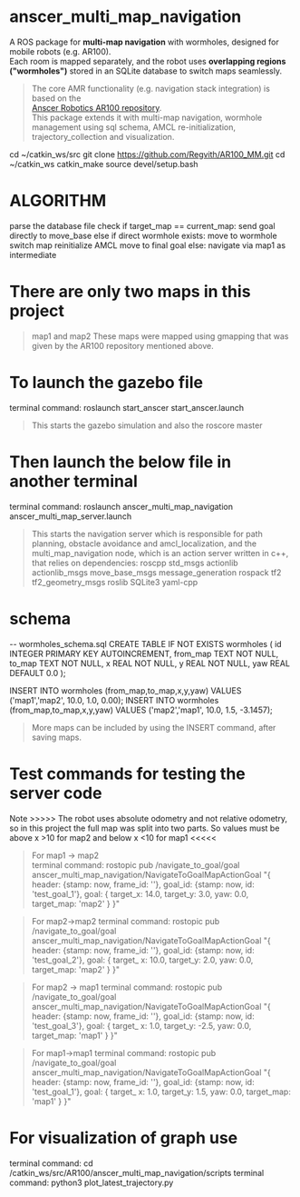 # anscer_multi_map_navigation

A ROS package for **multi-map navigation** with wormholes, designed for mobile robots (e.g. AR100).  
Each room is mapped separately, and the robot uses **overlapping regions ("wormholes")** stored in an SQLite database to switch maps seamlessly.

>  The core AMR functionality (e.g. navigation stack integration) is based on the  
> [Anscer Robotics AR100 repository](https://github.com/anscer/AR100).  
> This package extends it with multi-map navigation, wormhole management using sql schema, AMCL re-initialization, trajectory_collection and visualization.

cd ~/catkin_ws/src
git clone https://github.com/Regvith/AR100_MM.git
cd ~/catkin_ws
catkin_make
source devel/setup.bash

# ALGORITHM
parse the database file
check
if target_map == current_map:
    send goal directly to move_base
else if direct wormhole exists:
    move to wormhole
    switch map
    reinitialize AMCL
    move to final goal
else:
    navigate via map1 as intermediate

# There are only two maps in this project
> map1 and map2
These maps were mapped using gmapping that was given by the AR100 repository mentioned above.

# To launch the gazebo file

terminal command: roslaunch start_anscer start_anscer.launch

> This starts the gazebo simulation and also the roscore master 

# Then launch the below file in another terminal
terminal command: roslaunch anscer_multi_map_navigation anscer_multi_map_server.launch

> This starts the navigation server which is responsible for path planning, obstacle avoidance and amcl_localization, 
and the multi_map_navigation node, which is an action server written in c++, that relies on dependencies:
  roscpp
  std_msgs
  actionlib
  actionlib_msgs
  move_base_msgs
  message_generation
  rospack
  tf2
  tf2_geometry_msgs
  roslib
  SQLite3
  yaml-cpp

# schema
-- wormholes_schema.sql
CREATE TABLE IF NOT EXISTS wormholes (
  id INTEGER PRIMARY KEY AUTOINCREMENT,
  from_map TEXT NOT NULL,
  to_map   TEXT NOT NULL,
  x REAL NOT NULL,
  y REAL NOT NULL,
  yaw REAL DEFAULT 0.0
);

INSERT INTO wormholes (from_map,to_map,x,y,yaw) VALUES ('map1','map2', 10.0, 1.0, 0.00);
INSERT INTO wormholes (from_map,to_map,x,y,yaw) VALUES ('map2','map1', 10.0, 1.5, -3.1457);

> More maps can be included by using the INSERT command, after saving maps.

# Test commands for testing the server code
Note >>>>> The robot uses absolute odometry and not relative odometry, so in this project the full map was split into two parts. 
So values must be above x >10 for map2 and below x <10 for map1 <<<<<

> For map1 -> map2  
terminal command: rostopic pub /navigate_to_goal/goal anscer_multi_map_navigation/NavigateToGoalMapActionGoal "{ header: {stamp: now, frame_id: ''}, goal_id: {stamp: now, id: 'test_goal_1'}, goal: { target_x: 14.0, target_y: 3.0, yaw: 0.0, target_map: 'map2' } }"

>For map2->map2
terminal command: rostopic pub /navigate_to_goal/goal anscer_multi_map_navigation/NavigateToGoalMapActionGoal "{ header: {stamp: now, frame_id: ''}, goal_id: {stamp: now, id: 'test_goal_2'}, goal: { target_
x: 10.0, target_y: 2.0, yaw: 0.0, target_map: 'map2' } }"

> For map2 -> map1
terminal command:  rostopic pub /navigate_to_goal/goal anscer_multi_map_navigation/NavigateToGoalMapActionGoal "{ header: {stamp: now, frame_id: ''}, goal_id: {stamp: now, id: 'test_goal_3'}, goal: { target_
x: 1.0, target_y: -2.5, yaw: 0.0, target_map: 'map1' } }"

> For map1->map1
terminal command: rostopic pub /navigate_to_goal/goal anscer_multi_map_navigation/NavigateToGoalMapActionGoal "{ header: {stamp: now, frame_id: ''}, goal_id: {stamp: now, id: 'test_goal_1'}, goal: { target_
x: 1.0, target_y: 1.5, yaw: 0.0, target_map: 'map1' } }"

# For visualization of graph use
terminal command: cd /catkin_ws/src/AR100/anscer_multi_map_navigation/scripts
terminal command: python3 plot_latest_trajectory.py